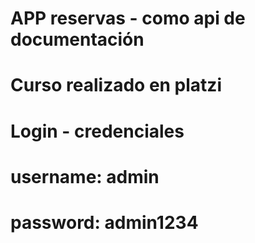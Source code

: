 # APP reservas - como api de documentación
# Curso realizado en platzi

# Login - credenciales
 # username: admin
 # password: admin1234